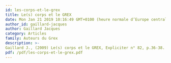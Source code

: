 ```yaml
---
id: les-corps-et-le-grex
title: Le(s) corps et le GREX
date: Mon Jan 21 2019 10:16:49 GMT+0100 (heure normale d’Europe centrale)
author_id: gaillard-jacques
author: Gaillard Jacques
category: Articles
family: Auteurs du Grex
description: >-
Gaillard J., (2009) Le(s) corps et le GREX, Expliciter n° 82, p.36-38. 
pdf: /pdf/les-corps-et-le-grex.pdf
---
```

